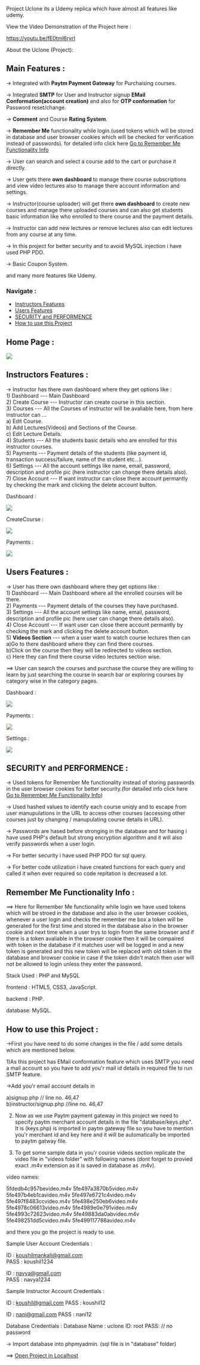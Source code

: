 Project Uclone its a Udemy replica which have almost all features like udemy.

View the Video Demonstration of the Project here : 

 https://youtu.be/fE0tml6ryrI

About the Uclone (Project):

<h2>Main Features :</h2> 

-> Integrated with <strong>Paytm Payment Gateway</strong> for Purchaising courses.

-> Integrated <strong>SMTP</strong> for User and Instructor signup <strong>EMail Conformation(account creation)</strong> and also for <strong>OTP conformation</strong> for Password reset/change.

-> <strong>Comment</strong> and Course <strong>Rating System</strong>.

-> <strong>Remember Me</strong> functionality while login.(used tokens which will be stored in database and user browser cookies which will be checked for verification instead of passwords). for detailed info click here <a href='#remember_me'>Go to Remember Me Functionality Info</a>

-> User can search and select a course add to the cart or purchase it directly.

-> User gets there <strong>own dashboard </strong>to manage there course subscriptions and view video lectures also to manage there account information and settings.

-> Instructor(course uploader) will get there <strong>own dashboard</strong> to create new courses and manage there uploaded courses and can also get students basic information like who enrolled to there course and the payment details.

-> Instructor can add new lectures or remove lectures also can edit lectures from any course at any time.

-> In this project for better security and to avoid MySQL injection i have used PHP PDO.

-> Basic Coupon System.

and many more features like Udemy.

<h3>Navigate :</h3> 
<ul>
	<li><a href="#instructors_features">Instructors Features</a></li>
	<li><a href="#user_features">Users Features</a></li>
	<li><a href="#security_performance">SECURITY and PERFORMENCE</a></li>
	<li><a href="#how_to_use">How to use this Project</a></li>
</ul>

<h2>Home Page :</h2>

<img src="images/git/one.png">

<div id="instructors_features"></div>
<h2>Instructors Features :</h2>

-> Instructor has there own dashboard where they get options like :<br />
	1) Dashboard       ---  Main Dashboard<br />
	2) Create Course   ---  Instructor can create course in this section.<br />
	3) Courses		   ---	All the Courses of instructor will be avaliable here, from here instructor can ...<br />
							a) Edit Course.<br />
							b) Add Lectures(Videos) and Sections of the Course.<br />
							c) Edit Lecture Details.<br />
	4) Students        ---  All the students basic details who are enrolled for this instructor courses.<br />
	5) Payments		   ---  Payment details of the students (like payment id, transaction success/failure, name of the student etc...).<br />
	6) Settings		   ---  All the account settings like name, email, password, description and profile pic (here instructor can change there details also).<br />
	7) Close Account   ---  If want instructor can close there account permantly by checking the mark and clicking the delete account button.<br />
	
Dashboard :

<img src="images/git/three.png">

CreateCourse :

<img src="images/git/four.png">

Payments :

<img src="images/git/six.png">

<div id="user_features"></div>
<h2>Users Features :</h2>
	
-> User has there own dashboard where they get options like :<br />
	1) Dashboard       ---  Main Dashboard where all the enrolled courses will be there.<br />
	2) Payments		   ---  Payment details of the courses they have purchased.<br />
	3) Settings		   ---  All the account settings like name, email, password, description and profile pic (here user can change there details also).<br />
	4) Close Account   ---  If want user can close there account permantly by checking the mark and clicking the delete account button.<br />
	5) <strong>Videos Section</strong> --- when a user want to watch course lectures then can <br />
										a)Go to there dashboard where they can find there courses.<br />
										b)Click on the course then they will be redirected to videos section.<br />
										c) Here they can find there course video lectures section wise.<br />
	
==> User can search the courses and purchase the course they are willing to learn by just searching the course in search bar or exploring courses by category wise in the category pages.

Dashboard :

<img src="images/git/seven.png">

Payments :

<img src="images/git/eight.png">

Settings :

<img src="images/git/nine.png">

<div i<div id="security_performance"></div>
<h2>SECURITY and PERFORMENCE :</h2> 

-> Used tokens for Remember Me functionality instead of storing passwords in the user browser cookies for better security.(for detailed info click here <a href='#remember_me'>Go to Remember Me Functionality Info</a>)

-> Used hashed values to identify each course uniqly and to escape from user manupulations in the URL to access other courses (accessing other courses just by changing / manupulating course details in URL).

-> Passwords are hased before stronging in the database and for hasing i have used PHP's default but strong encryption algorithm and it will also verify passwords when a user login. 

-> For better security i have used PHP PDO for sql query.

-> For better code utilization i have created functions for each query and called it when ever required so code repitation is decreased a lot.



<div id="remember_me"><h2>Remember Me Functionality Info :</h2></div>

==> Here for Remember Me functionality while login we have used tokens which will be stroed in the database and also in the user browser cookies, whenever a user login and checks the remember me box a token will be generated for the first time and stored in the database also in the browser cookie and next time when a user trys to login from the same browser and if there is a token avaliable in the browser cookie then it will be compaired with token in the database if it matches user will be logged in and a new token is generated and this new token will be replaced with old token in the database and browser cookie in case if the token didn't match then user will not be allowed to login unless they enter the password.
	

Stack Used : PHP and MySQL 

frontend : HTML5, CSS3, JavaScript.

backend : PHP.

database: MySQL.

<div id="how_to_use"></div>
<h2>How to use this Project :</h2>

->First you have need to do some changes in the file / add some details which are mentioned below.<br />

1)As this project has EMail conformation feature which uses SMTP you need a mail account so you have to add you'r mail id details in required file to run SMTP feature.

->Add you'r email account details in 

a)signup.php  // line no. 46,47 <br />
b)instructor/signup.php  //line no. 46,47 <br />

2) Now as we use Paytm payment gateway in this project we need to specify paytm merchant account details in the file "database/keys.php".<br />
It is (keys.php) is imported in paytm gateway file so you have to mention you'r merchant id and key here and it will be automatically be imported to paytm gatway file.<br />

3) To get some sample data in you'r course videos section replicate the video file in "videos folder" with following names (dont forget to provied exact .m4v extension as it is saved in database as .m4v).

video names:

5fdedb4c957bevideo.m4v
5fe497a3870b5video.m4v
5fe497b4eb1cavideo.m4v
5fe497e6721c4video.m4v
5fe497f8483ccvideo.m4v
5fe498e250eb6video.m4v
5fe4978c06613video.m4v
5fe4989e0e791video.m4v
5fe4993c72623video.m4v
5fe49883da0abvideo.m4v
5fe498251dd5cvideo.m4v
5fe499117788avideo.m4v

and there you go the project is ready to use.

Sample User Account Credentials : 

ID   : koushilmankali@gmail.com    
PASS : koushil1234

ID   : navya@gmail.com    
PASS : navya1234

Sample Instructor Account Credentials : 

ID   : koushil@gmail.com
PASS : koushil12

ID   : nani@gmail.com
PASS : nani12

Database Credentials :
Database Name : uclone
ID: root
PASS: // no password

-> Import database into phpmyadmin. (sql file is in "database" folder)

==> <a href='http://localhost/uclone/'>Open Project in Localhost</a>

